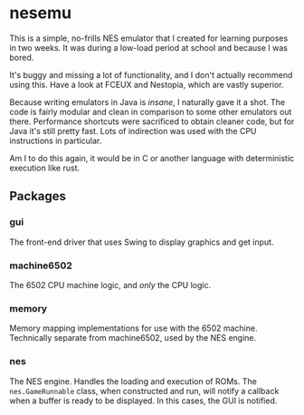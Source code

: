 # nesemu
This is a simple, no-frills NES emulator that I created for learning purposes
in two weeks.
It was during a low-load period at school and because I was bored.

It's buggy and missing a lot of functionality, and I don't actually recommend
using this. Have a look at FCEUX and Nestopia, which are vastly superior.

Because writing emulators in Java is _insane_, I naturally gave it a shot.
The code is fairly modular and clean in comparison to some other emulators
out there. Performance shortcuts were sacrificed to obtain cleaner code, but
for Java it's still pretty fast. Lots of indirection was used with the CPU
instructions in particular.

Am I to do this again, it would be in C or another language with deterministic
execution like rust.

## Packages
### gui
The front-end driver that uses Swing to display graphics and get input.
### machine6502
The 6502 CPU machine logic, and _only_ the CPU logic.
### memory
Memory mapping implementations for use with the 6502 machine.
Technically separate from machine6502, used by the NES engine.
### nes
The NES engine. Handles the loading and execution of ROMs.
The `nes.GameRunnable` class, when constructed and run, will notify a callback
when a buffer is ready to be displayed. In this cases, the GUI is notified.

